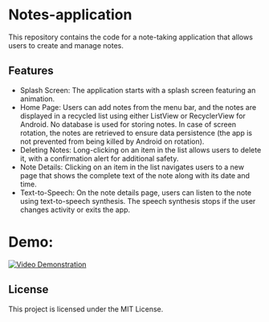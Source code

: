 # Notes-application

This repository contains the code for a note-taking application that allows users to create and manage notes.


## Features

- Splash Screen: The application starts with a splash screen featuring an animation.
- Home Page: Users can add notes from the menu bar, and the notes are displayed in a recycled list using either ListView or RecyclerView for Android. No database is used for storing notes. In case of screen rotation, the notes are retrieved to ensure data persistence (the app is not prevented from being killed by Android on rotation).
- Deleting Notes: Long-clicking on an item in the list allows users to delete it, with a confirmation alert for additional safety.
- Note Details: Clicking on an item in the list navigates users to a new page that shows the complete text of the note along with its date and time.
- Text-to-Speech: On the note details page, users can listen to the note using text-to-speech synthesis. The speech synthesis stops if the user changes activity or exits the app.

# Demo:

 [![Video Demonstration](https://drive.google.com/uc?export=download&id=1A_fR8jQovUUTR0GgVYhUQ_sia40JAkbG)](https://drive.google.com/file/d/1A_fR8jQovUUTR0GgVYhUQ_sia40JAkbG/view)

## License

This project is licensed under the MIT License.

